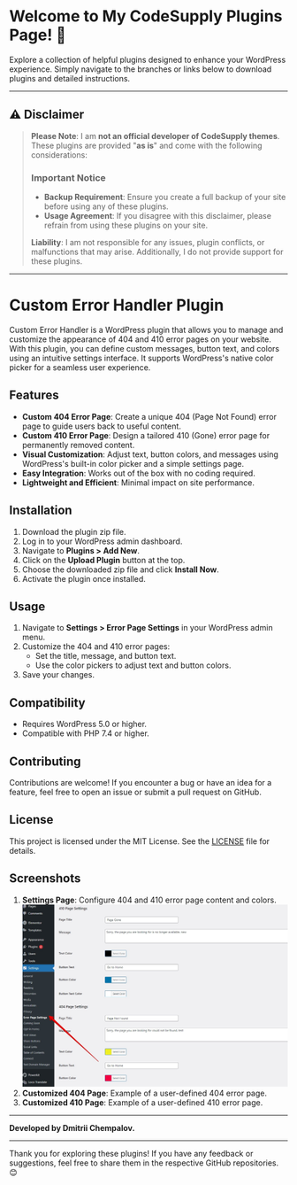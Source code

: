 # Welcome to My CodeSupply Plugins Page! 🎉  

Explore a collection of helpful plugins designed to enhance your WordPress experience. Simply navigate to the branches or links below to download plugins and detailed instructions.  

---

## ⚠️ Disclaimer  

> **Please Note**: I am **not an official developer of CodeSupply themes**. These plugins are provided "**as is**" and come with the following considerations:  
> 
> ### Important Notice  
> - **Backup Requirement**: Ensure you create a full backup of your site before using any of these plugins.  
> - **Usage Agreement**: If you disagree with this disclaimer, please refrain from using these plugins on your site.  
>
> **Liability**: I am not responsible for any issues, plugin conflicts, or malfunctions that may arise. Additionally, I do not provide support for these plugins.  

---

# Custom Error Handler Plugin

Custom Error Handler is a WordPress plugin that allows you to manage and customize the appearance of 404 and 410 error pages on your website. With this plugin, you can define custom messages, button text, and colors using an intuitive settings interface. It supports WordPress's native color picker for a seamless user experience.

## Features

- **Custom 404 Error Page**: Create a unique 404 (Page Not Found) error page to guide users back to useful content.
- **Custom 410 Error Page**: Design a tailored 410 (Gone) error page for permanently removed content.
- **Visual Customization**: Adjust text, button colors, and messages using WordPress's built-in color picker and a simple settings page.
- **Easy Integration**: Works out of the box with no coding required.
- **Lightweight and Efficient**: Minimal impact on site performance.

## Installation

1. Download the plugin zip file.
2. Log in to your WordPress admin dashboard.
3. Navigate to **Plugins > Add New**.
4. Click on the **Upload Plugin** button at the top.
5. Choose the downloaded zip file and click **Install Now**.
6. Activate the plugin once installed.

## Usage

1. Navigate to **Settings > Error Page Settings** in your WordPress admin menu.
2. Customize the 404 and 410 error pages:
   - Set the title, message, and button text.
   - Use the color pickers to adjust text and button colors.
3. Save your changes.

## Compatibility

- Requires WordPress 5.0 or higher.
- Compatible with PHP 7.4 or higher.

## Contributing

Contributions are welcome! If you encounter a bug or have an idea for a feature, feel free to open an issue or submit a pull request on GitHub.

## License

This project is licensed under the MIT License. See the [LICENSE](LICENSE) file for details.

## Screenshots

1. **Settings Page**: Configure 404 and 410 error page content and colors.
   ![Alt text](https://github.com/childtheme/codesupple/blob/custom-error-handler/404.jpg) 
3. **Customized 404 Page**: Example of a user-defined 404 error page.
4. **Customized 410 Page**: Example of a user-defined 410 error page.

---

**Developed by Dmitrii Chempalov.**



---

Thank you for exploring these plugins! If you have any feedback or suggestions, feel free to share them in the respective GitHub repositories. 😊  

